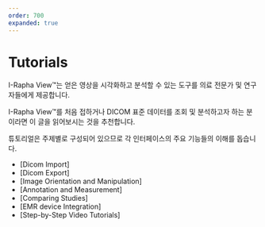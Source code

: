 ```yaml
---
order: 700
expanded: true
---
```


# Tutorials

I-Rapha View™는 얻은 영상을 시각화하고 분석할 수 있는 도구를 의료 전문가 및 연구자들에게 제공합니다.

I-Rapha View™를 처음 접하거나 DICOM 표준 데이터를 조회 및 분석하고자 하는 분이라면 이 글을 읽어보시는 것을 추천합니다.

튜토리얼은 주제별로 구성되어 있으므로 각 인터페이스의 주요 기능들의 이해를 돕습니다.


- [Dicom Import]
- [Dicom Export]
- [Image Orientation and Manipulation]
- [Annotation and Measurement]
- [Comparing Studies]
- [EMR device Integration]
- [Step-by-Step Video Tutorials]